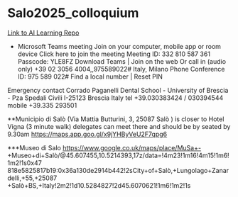 # Salo2025_colloquium

[Link to AI Learning Repo](https://github.com/bresciacolloquium/bresciacolloquium_ai_hub)

* Microsoft Teams meeting
Join on your computer, mobile app or room device
Click here to join the meeting
Meeting ID: 332 810 587 361
Passcode: YLE8FZ
Download Teams | Join on the web
Or call in (audio only)
+39 02 3056 4004,,975589022# Italy, Milano
Phone Conference ID: 975 589 022#
Find a local number | Reset PIN

Emergency contact
Corrado Paganelli
Dental School - University of Brescia - Pza Spedali Civili
I-25123 Brescia Italy
tel +39.030383424 / 030394544
mobile +39.335 293501

**Municipio di Salò (Via Mattia Butturini, 3, 25087 Salò ) is closer to Hotel Vigna (3 minute
walk) delegates can meet there and should be by seated by 9.30am
https://maps.app.goo.gl/x9jYHByVeU2F7qpg6

***Museo di Salo
https://www.google.co.uk/maps/place/MuSa+-
+Museo+di+Salò/@45.607455,10.5214393,17z/data=!4m23!1m16!4m15!1m6!1m2!1s0x47
818e5825817b19:0x36a130de2914b442!2sCity+of+Salò,+Lungolago+Zanardelli,+55,+25087
+Salò+BS,+Italy!2m2!1d10.5284827!2d45.6070621!1m6!1m2!1s
